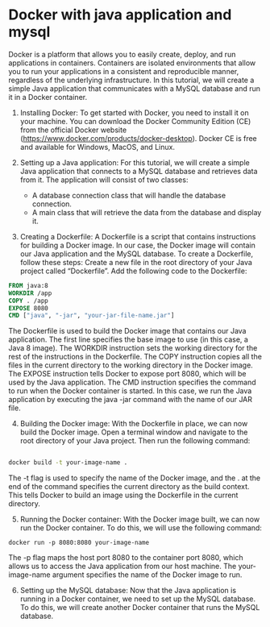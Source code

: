 # Docker with java application and mysql


Docker is a platform that allows you to easily create, deploy, and run applications in containers. Containers are isolated environments that allow you to run your applications in a consistent and reproducible manner, regardless of the underlying infrastructure. In this tutorial, we will create a simple Java application that communicates with a MySQL database and run it in a Docker container.

1. Installing Docker:
To get started with Docker, you need to install it on your machine. You can download the Docker Community Edition (CE) from the official Docker website (https://www.docker.com/products/docker-desktop). Docker CE is free and available for Windows, MacOS, and Linux.

2. Setting up a Java application:
For this tutorial, we will create a simple Java application that connects to a MySQL database and retrieves data from it. The application will consist of two classes:
    - A database connection class that will handle the database connection.
    - A main class that will retrieve the data from the database and display it.
3. Creating a Dockerfile:
A Dockerfile is a script that contains instructions for building a Docker image. In our case, the Docker image will contain our Java application and the MySQL database. To create a Dockerfile, follow these steps:
Create a new file in the root directory of your Java project called “Dockerfile”.
Add the following code to the Dockerfile:

```Dockerfile
FROM java:8
WORKDIR /app
COPY . /app
EXPOSE 8080
CMD ["java", "-jar", "your-jar-file-name.jar"]

```

The Dockerfile is used to build the Docker image that contains our Java application. The first line specifies the base image to use (in this case, a Java 8 image). The WORKDIR instruction sets the working directory for the rest of the instructions in the Dockerfile. The COPY instruction copies all the files in the current directory to the working directory in the Docker image. The EXPOSE instruction tells Docker to expose port 8080, which will be used by the Java application. The CMD instruction specifies the command to run when the Docker container is started. In this case, we run the Java application by executing the java -jar command with the name of our JAR file.

4. Building the Docker image:
With the Dockerfile in place, we can now build the Docker image. Open a terminal window and navigate to the root directory of your Java project. Then run the following command:
    
```bash

docker build -t your-image-name .
```

The -t flag is used to specify the name of the Docker image, and the . at the end of the command specifies the current directory as the build context. This tells Docker to build an image using the Dockerfile in the current directory.

5. Running the Docker container:
With the Docker image built, we can now run the Docker container. To do this, we will use the following command:

```shell
docker run -p 8080:8080 your-image-name
```

The -p flag maps the host port 8080 to the container port 8080, which allows us to access the Java application from our host machine. The your-image-name argument specifies the name of the Docker image to run.

6. Setting up the MySQL database:
Now that the Java application is running in a Docker container, we need to set up the MySQL database. To do this, we will create another Docker container that runs the MySQL database.
